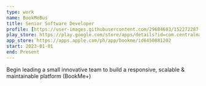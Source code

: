 ```yaml
---
type: work
name: BookMeBus
title: Senior Software Developer
profile: [https://user-images.githubusercontent.com/29684683/152272287-13a8d415-2ca2-4d23-9448-36169ed49716.png](https://yt3.googleusercontent.com/ytc/AIdro_l311rbwvLnzK37_T2be80GhFvWbtetah7UlwcUZZ_K79E=s900-c-k-c0x00ffffff-no-rj)
play_store: https://play.google.com/store/apps/details?id=com.centralmarket.app&hl=en_US
app_store: https://apps.apple.com/ph/app/bookme/id6450881202
start: 2023-01-01
end: Present
---
```


Begin leading a small innovative team to build a responsive, scalable & maintainable platform (BookMe+)
